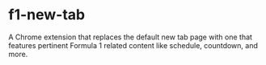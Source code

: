 # f1-new-tab
A Chrome extension that replaces the default new tab page with one that features pertinent Formula 1 related content like schedule, countdown, and more.
